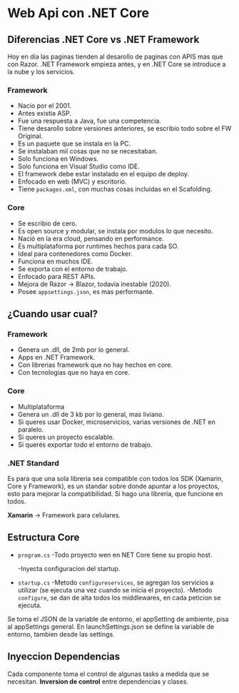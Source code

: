 # Web Api con .NET Core

## Diferencias .NET Core vs .NET Framework
Hoy en dia las paginas tienden al desarollo de paginas con APIS mas que con Razor. .NET Framework empieza antes, y en .NET Core se introduce a la nube y los servicios.

### Framework
* Nacio por el 2001.
* Antes existia ASP.
* Fue una respuesta a Java, fue una competencia.
* Tiene desarollo sobre versiones anteriores, se escribio todo sobre el FW Original.
* Es un paquete que se instala en la PC. 
* Se instalaban mil cosas que no se necesitaban.
* Solo funciona en Windows.
* Solo funciona en Visual Studio como IDE.
* El framework debe estar instalado en el equipo de deploy.
* Enfocado en web (MVC) y escritorio.
* Tiene `packages.xml`, con muchas cosas incluidas en el Scafolding.

### Core
* Se escribio de cero.
* Es open source y modular, se instala por modulos lo que necesito.
* Nació en la era cloud, pensando en performance.
* Es multiplataforma por runtimes hechos para cada SO.
* Ideal para contenedores como Docker.
* Funciona en muchos IDE.
* Se exporta con el entorno de trabajo.
* Enfocado para REST APIs.
* Mejora de Razor -> Blazor, todavia inestable (2020).
* Posee `appsettings.json`, es mas performante.

## ¿Cuando usar cual?

### Framework
* Genera un .dll, de 2mb por lo general.
* Apps en .NET Framework.
* Con librerias framework que no hay hechos en core.
* Con tecnologias que no haya en core.

### Core
* Multiplataforma
* Genera un .dll de 3 kb por lo general, mas liviano.
* Si queres usar Docker, microservicios, varias versiones de .NET en paralelo.
* Si queres un proyecto escalable.
* Si querés exportar todo el entorno de trabajo. 



### .NET Standard
Es para que una sola libreria sea compatible con todos los SDK (Xamarin, Core y Framework), es un standar sobre donde apuntar a los proyectos, esto para mejorar la compatibilidad. Si hago una libreria, que funcione en todos.

**Xamarin** -> Framework para celulares. 

## Estructura Core
* `program.cs` 
  -Todo proyecto wen en NET Core tiene su propio host.

  -Inyecta configuracion del startup.
* `startup.cs`
-Metodo `configureservices`, se agregan los servicios a utilizar (se ejecuta una vez cuando se inicia el proyecto).
-Metodo `configure`, se dan de alta todos los middlewares, en cada peticion se ejecuta.

Se toma el JSON de la variable de entorno, el appSetting de ambiente, pisa al appSettings general.
En launchSettings.json se define la variable de entorno, tambien desde las settings.

## Inyeccion Dependencias
Cada componente toma el control de algunas tasks a medida que se necesitan. **Inversion de control** entre dependencias y clases. 

